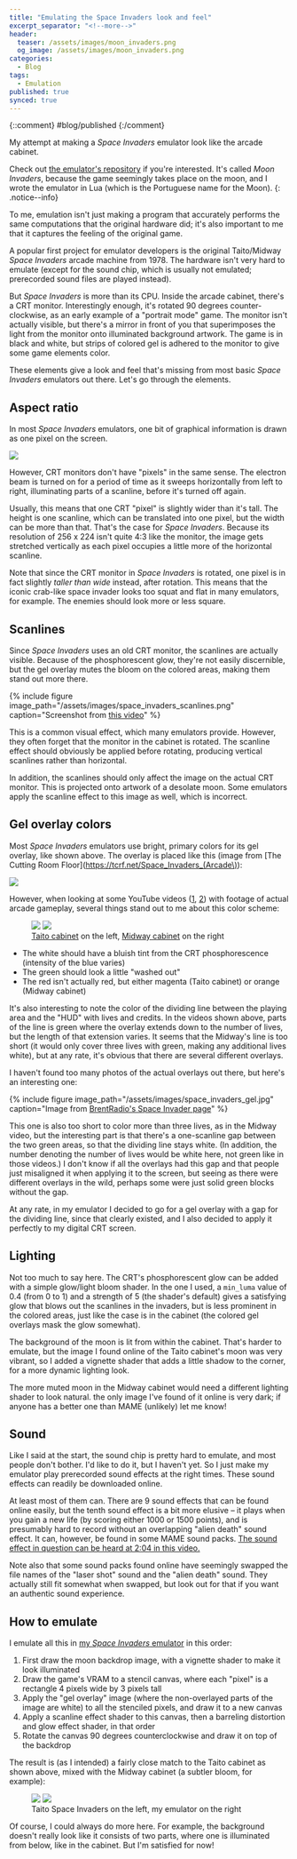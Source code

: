 ```yaml
---
title: "Emulating the Space Invaders look and feel"
excerpt_separator: "<!--more-->"
header: 
  teaser: /assets/images/moon_invaders.png
  og_image: /assets/images/moon_invaders.png
categories:
  - Blog
tags:
  - Emulation
published: true
synced: true
---
```

{::comment}
#blog/published 
{:/comment}

My attempt at making a _Space Invaders_ emulator look like the arcade cabinet.

<!--more-->

Check out [the emulator's repository](https://github.com/tobiasvl/moon-invaders) if you're interested. It's called _Moon Invaders_, because the game seemingly takes place on the moon, and I wrote the emulator in Lua (which is the Portuguese name for the Moon).
{: .notice--info}

To me, emulation isn't just making a program that accurately performs the same computations that the original hardware did; it's also important to me that it captures the feeling of the original game.

A popular first project for emulator developers is the original Taito/Midway _Space Invaders_ arcade machine from 1978. The hardware isn't very hard to emulate (except for the sound chip, which is usually not emulated; prerecorded sound files are played instead).

But _Space Invaders_ is more than its CPU. Inside the arcade cabinet, there's a CRT monitor. Interestingly enough, it's rotated 90 degrees counter-clockwise, as an early example of a "portrait mode" game. The monitor isn't actually visible, but there's a mirror in front of you that superimposes the light from the monitor onto illuminated background artwork. The game is in black and white, but strips of colored gel is adhered to the monitor to give some game elements color.

These elements give a look and feel that's missing from most basic _Space Invaders_ emulators out there. Let's go through the elements.

Aspect ratio
------------

In most _Space Invaders_ emulators, one bit of graphical information is drawn as one pixel on the screen.

![](../../assets/images/space_invaders_taito_cop.png)

However, CRT monitors don't have "pixels" in the same sense. The electron beam is turned on for a period of time as it sweeps horizontally from left to right, illuminating parts of a scanline, before it's turned off again.

Usually, this means that one CRT "pixel" is slightly wider than it's tall. The height is one scanline, which can be translated into one pixel, but the width can be more than that. That's the case for _Space Invaders_. Because its resolution of 256 x 224 isn't quite 4:3 like the monitor, the image gets stretched vertically as each pixel occupies a little more of the horizontal scanline.

Note that since the CRT monitor in _Space Invaders_ is rotated, one pixel is in fact slightly _taller than wide_ instead, after rotation. This means that the iconic crab-like space invader looks too squat and flat in many emulators, for example. The enemies should look more or less square.

Scanlines
---------

Since _Space Invaders_ uses an old CRT monitor, the scanlines are actually visible. Because of the phosphorescent glow, they're not easily discernible, but the gel overlay mutes the bloom on the colored areas, making them stand out more there.

{% include figure image_path="/assets/images/space_invaders_scanlines.png" caption="Screenshot from [this video](https://www.youtube.com/watch?v=DJMr36hLY38)" %}

This is a common visual effect, which many emulators provide. However, they often forget that the monitor in the cabinet is rotated. The scanline effect should obviously be applied before rotating, producing vertical scanlines rather than horizontal.

In addition, the scanlines should only affect the image on the actual CRT monitor. This is projected onto artwork of a desolate moon. Some emulators apply the scanline effect to this image as well, which is incorrect.

Gel overlay colors
------------------

Most _Space Invaders_ emulators use bright, primary colors for its gel overlay, like shown above. The overlay is placed like this (image from [The Cutting Room Floor](https://tcrf.net/Space_Invaders_(Arcade\)):

![](../../assets/images/space_invaders_overlay.png)

However, when looking at some YouTube videos ([1](https://www.youtube.com/watch?v=DJMr36hLY38), [2](https://www.youtube.com/watch?v=1uSzmzZP1s8)) with footage of actual arcade gameplay, several things stand out to me about this color scheme:

<figure class="half">
    <a href="/assets/images/space_invaders_taito.png"><img src="/assets/images/space_invaders_taito.png"></a>
    <a href="/assets/images/space_invaders_midway.png"><img src="/assets/images/space_invaders_midway.png"></a>
    <figcaption><a href="https://www.youtube.com/watch?v=DJMr36hLY38">Taito cabinet</a> on the left, <a href="https://www.youtube.com/watch?v=1uSzmzZP1s8">Midway cabinet</a> on the right</figcaption>
</figure>

* The white should have a bluish tint from the CRT phosphorescence (intensity of the blue varies)
* The green should look a little "washed out"
* The red isn't actually red, but either magenta (Taito cabinet) or orange (Midway cabinet)

It's also interesting to note the color of the dividing line between the playing area and the "HUD" with lives and credits. In the videos shown above, parts of the line is green where the overlay extends down to the number of lives, but the length of that extension varies. It seems that the Midway's line is too short (it would only cover three lives with green, making any additional lives white), but at any rate, it's obvious that there are several different overlays.

I haven't found too many photos of the actual overlays out there, but here's an interesting one:

{% include figure image_path="/assets/images/space_invaders_gel.jpg" caption="Image from [BrentRadio's Space Invader page](http://www.brentradio.com/SpaceInvaders.htm)" %}

This one is also too short to color more than three lives, as in the Midway video, but the interesting part is that there's a one-scanline gap between the two green areas, so that the dividing line stays white. (In addition, the number denoting the number of lives would be white here, not green like in those videos.) I don't know if all the overlays had this gap and that people just misaligned it when applying it to the screen, but seeing as there were different overlays in the wild, perhaps some were just solid green blocks without the gap.

At any rate, in my emulator I decided to go for a gel overlay with a gap for the dividing line, since that clearly existed, and I also decided to apply it perfectly to my digital CRT screen.

Lighting
--------

Not too much to say here. The CRT's phosphorescent glow can be added with a simple glow/light bloom shader. In the one I used, a `min_luma` value of 0.4 (from 0 to 1) and a strength of 5 (the shader's default) gives a satisfying glow that blows out the scanlines in the invaders, but is less prominent in the colored areas, just like the case is in the cabinet (the colored gel overlays mask the glow somewhat).

The background of the moon is lit from within the cabinet. That's harder to emulate, but the image I found online of the Taito cabinet's moon was very vibrant, so I added a vignette shader that adds a little shadow to the corner, for a more dynamic lighting look.

The more muted moon in the Midway cabinet would need a different lighting shader to look natural. the only image I've found of it online is very dark; if anyone has a better one than MAME (unlikely) let me know!

Sound
-----

Like I said at the start, the sound chip is pretty hard to emulate, and most people don't bother. I'd like to do it, but I haven't yet. So I just make my emulator play prerecorded sound effects at the right times. These sound effects can readily be downloaded online.

At least most of them can. There are 9 sound effects that can be found online easily, but the tenth sound effect is a bit more elusive – it plays when you gain a new life (by scoring either 1000 or 1500 points), and is presumably hard to record without an overlapping "alien death" sound effect. It can, however, be found in some MAME sound packs. [The sound effect in question can be heard at 2:04 in this video.](https://youtu.be/DJMr36hLY38?t=124)

Note also that some sound packs found online have seemingly swapped the file names of the "laser shot" sound and the "alien death" sound. They actually still fit somewhat when swapped, but look out for that if you want an authentic sound experience.

How to emulate
--------------

I emulate all this in [my _Space Invaders_ emulator](https://github.com/tobiasvl/moon-invaders) in this order:

1. First draw the moon backdrop image, with a vignette shader to make it look illuminated
2. Draw the game's VRAM to a stencil canvas, where each "pixel" is a rectangle 4 pixels wide by 3 pixels tall
3. Apply the "gel overlay" image (where the non-overlayed parts of the image are white) to all the stenciled pixels, and draw it to a new canvas
4. Apply a scanline effect shader to this canvas, then a barreling distortion and glow effect shader, in that order
5. Rotate the canvas 90 degrees counterclockwise and draw it on top of the backdrop

The result is (as I intended) a fairly close match to the Taito cabinet as shown above, mixed with the Midway cabinet (a subtler bloom, for example):

<figure class="half">
    <a href="/assets/images/space_invaders_taito_2.png"><img src="/assets/images/space_invaders_taito_2.png"></a>
    <a href="/assets/images/moon_invaders.png"><img src="/assets/images/moon_invaders.png"></a>
    <figcaption>Taito Space Invaders on the left, my emulator on the right</figcaption>
</figure>

Of course, I could always do more here. For example, the background doesn't really look like it consists of two parts, where one is illuminated from below, like in the cabinet. But I'm satisfied for now!
